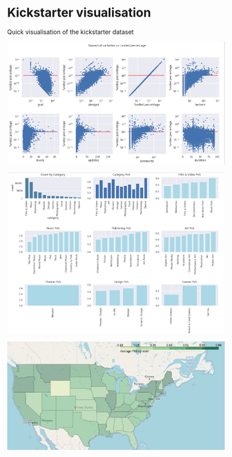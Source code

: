 # Kickstarter visualisation
Quick visualisation of the kickstarter dataset

![pic1](screenshots/pic1.png)


![pic2](screenshots/pic2.png)


![pic3](screenshots/pic3.png)
